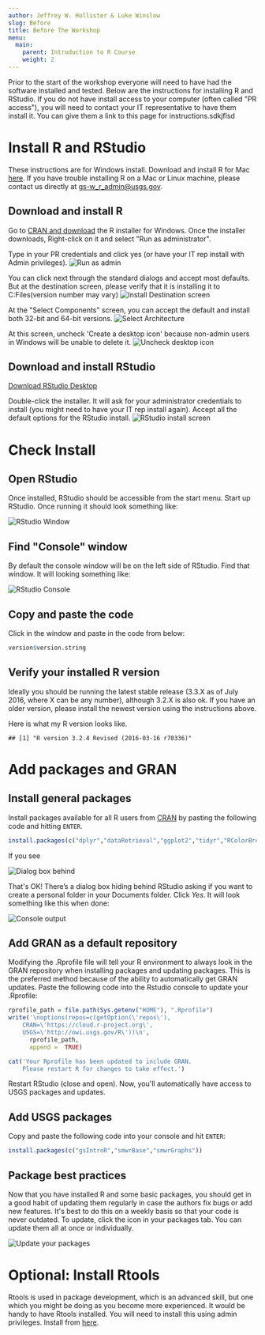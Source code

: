```yaml
---
author: Jeffrey W. Hollister & Luke Winslow
slug: Before
title: Before The Workshop
menu: 
  main:
    parent: Introduction to R Course
    weight: 2
---
```

Prior to the start of the workshop everyone will need to have had the software installed and tested. Below are the instructions for installing R and RStudio. If you do not have install access to your computer (often called "PR access"), you will need to contact your IT representative to have them install it. You can give them a link to this page for instructions.sdkjflsd

Install R and RStudio
=====================

These instructions are for Windows install. Download and install R for Mac [here](https://cran.r-project.org/bin/macosx/). If you have trouble installing R on a Mac or Linux machine, please contact us directly at <gs-w_r_admin@usgs.gov>.

Download and install R
----------------------

Go to [CRAN and download](http://cran.rstudio.com/bin/windows/base/) the R installer for Windows. Once the installer downloads, Right-click on it and select "Run as administrator".

Type in your PR credentials and click yes (or have your IT rep install with Admin privileges). ![Run as admin](../static/img/install_open_as_admin.png "run as admin")

You can click next through the standard dialogs and accept most defaults. But at the destination screen, please verify that it is installing it to C:Files(version number may vary) ![Install Destination screen](../static/img/install_destination.png "install destination screen")

At the "Select Components" screen, you can accept the default and install both 32-bit and 64-bit versions. ![Select Architecture](../static/img/install_arch_window.png "select architecture")

At this screen, uncheck 'Create a desktop icon' because non-admin users in Windows will be unable to delete it. ![Uncheck desktop icon](../static/img/install_tasks.png "uncheck desktop icon")

Download and install RStudio
----------------------------

[Download RStudio Desktop](http://www.rstudio.com/products/rstudio/download/)

Double-click the installer. It will ask for your administrator credentials to install (you might need to have your IT rep install again). Accept all the default options for the RStudio install. ![RStudio install screen](../static/img/install_rstudio.png "RStudio install screen")

Check Install
=============

Open RStudio
------------

Once installed, RStudio should be accessible from the start menu. Start up RStudio. Once running it should look something like:

![RStudio Window](../static/img/rstudio.png "RStudio window")

Find "Console" window
---------------------

By default the console window will be on the left side of RStudio. Find that window. It will looking something like:

![RStudio Console](../static/img/rstudio_console.png "RStudio console")

Copy and paste the code
-----------------------

Click in the window and paste in the code from below:

``` r
version$version.string
```

Verify your installed R version
-------------------------------

Ideally you should be running the latest stable release (3.3.X as of July 2016, where X can be any number), although 3.2.X is also ok. If you have an older version, please install the newest version using the instructions above.

Here is what my R version looks like.

    ## [1] "R version 3.2.4 Revised (2016-03-16 r70336)"

Add packages and GRAN
=====================

Install general packages
------------------------

Install packages available for all R users from [CRAN](https://cran.r-project.org/) by pasting the following code and hitting `ENTER`.

``` r
install.packages(c("dplyr","dataRetrieval","ggplot2","tidyr","RColorBrewer","EGRET"))
```

If you see

![Dialog box behind](../static/img/personal_library_dialog.png "dialog box behind")

That's OK! There’s a dialog box hiding behind RStudio asking if you want to create a personal folder in your Documents folder. Click *Yes*. It will look something like this when done:

![Console output](../static/img/general_pkg_output.png "console output")

Add GRAN as a default repository
--------------------------------

Modifying the .Rprofile file will tell your R environment to always look in the GRAN repository when installing packages and updating packages. This is the preferred method because of the ability to automatically get GRAN updates. Paste the following code into the Rstudio console to update your .Rprofile:

``` r
rprofile_path = file.path(Sys.getenv("HOME"), ".Rprofile")
write('\noptions(repos=c(getOption(\'repos\'),
    CRAN=\'https://cloud.r-project.org\',
    USGS=\'http://owi.usgs.gov/R\'))\n',
      rprofile_path, 
      append =  TRUE)

cat('Your Rprofile has been updated to include GRAN.
    Please restart R for changes to take effect.')
```

Restart RStudio (close and open). Now, you'll automatically have access to USGS packages and updates.

Add USGS packages
-----------------

Copy and paste the following code into your console and hit `ENTER`:

``` r
install.packages(c("gsIntroR","smwrBase","smwrGraphs"))
```

Package best practices
----------------------

Now that you have installed R and some basic packages, you should get in a good habit of updating them regularly in case the authors fix bugs or add new features. It's best to do this on a weekly basis so that your code is never outdated. To update, click the icon in your packages tab. You can update them all at once or individually.

![Update your packages](../static/img/update_pkgs.png "update your packages")

Optional: Install Rtools
========================

Rtools is used in package development, which is an advanced skill, but one which you might be doing as you become more experienced. It would be handy to have Rtools installed. You will need to install this using admin privileges. Install from [here](https://cran.r-project.org/bin/windows/Rtools/).
